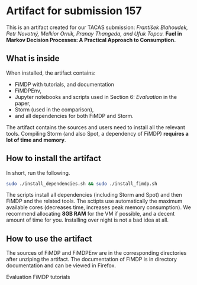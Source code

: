 # Artifact for submission 157


This is an artifact created for our TACAS submission: 
_František Blahoudek, Petr Novotný, Melkior Ornik, Pranay Thangeda, and Ufuk Topcu._
**Fuel in Markov Decision Processes: A Practical Approach to Consumption.**

## What is inside
When installed, the artifact contains:
 * FiMDP with tutorials, and documentation
 * FiMDPEnv,
 * Jupyter notebooks and scripts used in Section 6: _Evaluation_ in the paper,
 * Storm (used in the comparison),
 * and all dependencies for both FiMDP and Storm.

The artifact contains the sources and users need to install all the relevant tools. Compiling Storm (and also Spot, a dependency of FiMDP) **requires a lot of time and memory**.

## How to install the artifact
In short, run the following.
```sh
sudo ./install_dependencies.sh && sudo ./install_fimdp.sh
```
The scripts install all dependencies (including Storm and Spot) and then FiMDP and the related tools. The sctipts use automatically the maximum available cores (decreases time, increases peak memory consumption). We recommend allocating **8GB RAM** for the VM if possible, and a decent amount of time for you. Installing over night is not a bad idea at all.

## How to use the artifact
The sources of FiMDP and FiMDPEnv are in the corresponding directories after unziping the artifact. The documentation of FiMDP is in directory documentation and can be viewed in Firefox.


Evaluation
FiMDP tutorials
